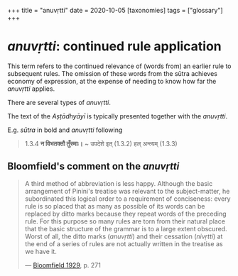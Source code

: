 +++
title = "anuvṛtti"
date = 2020-10-05
[taxonomies]
tags = ["glossary"]
+++

# *anuvṛtti*: continued rule application

This term refers to the continued relevance of (words from) an earlier rule to
subsequent rules. The omission of these words from the sūtra achieves economy of
expression, at the expense of needing to know how far the *anuvṛtti* applies.

There are several types of *anuvṛtti*.

The text of the *Aṣṭādhyāyī* is typically presented together with the *anuvṛtti*.

E.g. *sūtra* in bold and *anuvṛtti* following

> <span class="devanagari">1.3.4 **न विभतक्तौ तुँस्माः।** ~ उपदेशे इत् (1.3.2) हल् अन्त्यम् (1.3.3)

## Bloomfield's comment on the _anuvṛtti_

> A third method of abbreviation is less happy. Although the basic arrangement
> of Pinini's treatise was relevant to the subject-matter, he subordinated this
> logical order to a requirement of conciseness: every rule is so placed that as
> many as possible of its words can be replaced by ditto marks because they
> repeat words of the preceding rule. For this purpose so many rules are torn
> from their natural place that the basic structure of the grammar is to a large
> extent obscured. Worst of all, the ditto marks (_anuvṛtti_) and their cessation
> (_nivṛtti_) at the end of a series of rules are not actually written in the
> treatise as we have it.
> 
> &mdash; [Bloomfield 1929](@/biblio/bloomfield_1929.md), p. 271
